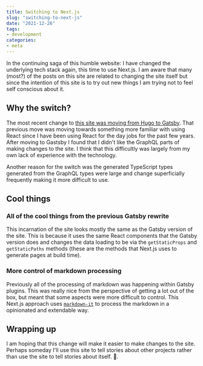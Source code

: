```yaml
---
title: Switching to Next.js
slug: "switching-to-next-js"
date: "2021-12-26"
tags:
- development
categories:
- meta
---
```


In the continuing saga of this humble website: I have changed the underlying
tech stack again, this time to use Next.js. I am aware that many (most?) of the
posts on this site are related to changing the site itself but since the
intention of this site is to try out new things I am trying not to feel self
conscious about it.

<!-- excerpt -->


## Why the switch?

The most recent change to [this site was moving from Hugo to
Gatsby](/blog/post/2020/05/switching-to-gatsby). That
previous move was moving towards something more familiar with using React since
I have been using React for the day jobs for the past few years. After moving
to Gastsby I found that I didn't like the GraphQL parts of making changes to
the site. I think that this difficultly was largely from my own lack of
experience with the technology.

Another reason for the switch was the generated TypeScript types generated from
the GraphQL types were large and change superficially frequently making it more
difficult to use.


## Cool things

### All of the cool things from the previous Gatsby rewrite

This incarnation of the site looks mostly the same as the Gatsby version of the
site. This is because it uses the same React components that the Gatsby version
does and changes the data loading to be via the `getStaticProps` and
`getStaticPaths` methods (these are the methods that Next.js uses to generate
pages at build time).


### More control of markdown processing

Previously all of the processing of markdown was happening within Gatsby
plugins. This was really nice from the perspective of getting a lot out of the
box, but meant that some aspects were more difficult to control. This Next.js
approach uses [`markdown-it`](https://github.com/markdown-it/markdown-it) to
process the markdown in a opinionated and extendable way.


## Wrapping up

I am hoping that this change will make it easier to make changes to the site. Perhaps someday I'll use this site to tell stories about other projects rather than use the site to tell stories about itself. 🤞.
